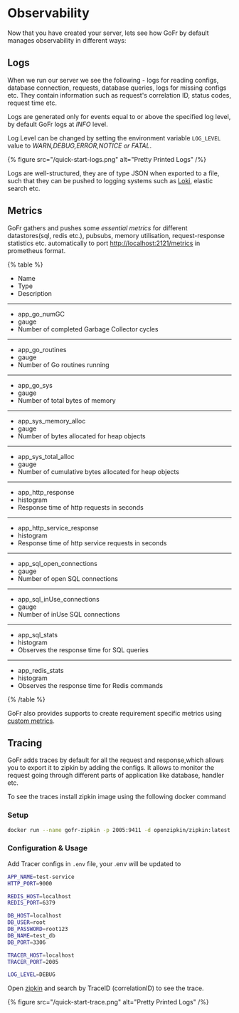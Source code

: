 # Observability

Now that you have created your server, lets see how GoFr by default manages observability in different ways:

## Logs

  When we run our server we see the following - logs for reading configs, database connection, requests, database queries, logs for missing configs etc.
  They contain information such as request's correlation ID, status codes, request time etc.

  Logs are generated only for events equal to or above the specified log level, by default GoFr logs at _INFO_ level.

  Log Level can be changed by setting the environment variable `LOG_LEVEL` value to _WARN,DEBUG,ERROR,NOTICE or FATAL_.

{% figure src="/quick-start-logs.png" alt="Pretty Printed Logs" /%}

  Logs are well-structured, they are of type JSON when exported to a file, such that they can be pushed to logging systems such as [Loki](https://grafana.com/oss/loki/), elastic search etc.


## Metrics

  GoFr gathers and pushes some _essential metrics_ for different datastores(sql, redis etc.), pubsubs, memory utilisation, request-response statistics etc.
  automatically to port [http://localhost:2121/metrics](http://localhost:2121/metrics) in prometheus format.

{% table %}

* Name
* Type
* Description
---
* app_go_numGC
* gauge
* Number of completed Garbage Collector cycles
---
* app_go_routines
* gauge
* Number of Go routines running
---
* app_go_sys
* gauge
* Number of total bytes of memory
---
* app_sys_memory_alloc
* gauge
* Number of bytes allocated for heap objects
---
* app_sys_total_alloc
* gauge
* Number of cumulative bytes allocated for heap objects
---
* app_http_response
* histogram
* Response time of http requests in seconds
---
* app_http_service_response
* histogram
* Response time of http service requests in seconds
---
* app_sql_open_connections
* gauge
* Number of open SQL connections
---
* app_sql_inUse_connections
* gauge
* Number of inUse SQL connections
---
* app_sql_stats
* histogram
* Observes the response time for SQL queries
---
* app_redis_stats
* histogram
* Observes the response time for Redis commands

{% /table %}

  GoFr also provides supports to create requirement specific metrics using [custom metrics](/docs/advanced-guide/publishing-custom-metrics).


## Tracing

  GoFr adds traces by default for all the request and response,which allows you to export it to zipkin by adding the configs.
  It allows to monitor the request going through different parts of application like database, handler etc.

  To see the traces install zipkin image using the following docker command

  ### Setup

  ```bash
  docker run --name gofr-zipkin -p 2005:9411 -d openzipkin/zipkin:latest
  ```

  ### Configuration & Usage

  Add Tracer configs in `.env` file, your .env will be updated to

  ```bash
  APP_NAME=test-service
  HTTP_PORT=9000
  
  REDIS_HOST=localhost
  REDIS_PORT=6379
  
  DB_HOST=localhost
  DB_USER=root
  DB_PASSWORD=root123
  DB_NAME=test_db
  DB_PORT=3306
  
  TRACER_HOST=localhost
  TRACER_PORT=2005
  
  LOG_LEVEL=DEBUG
  ```

  Open [zipkin](http://localhost:2005/zipkin/) and search by TraceID (correlationID) to see the trace.

{% figure src="/quick-start-trace.png" alt="Pretty Printed Logs" /%}
